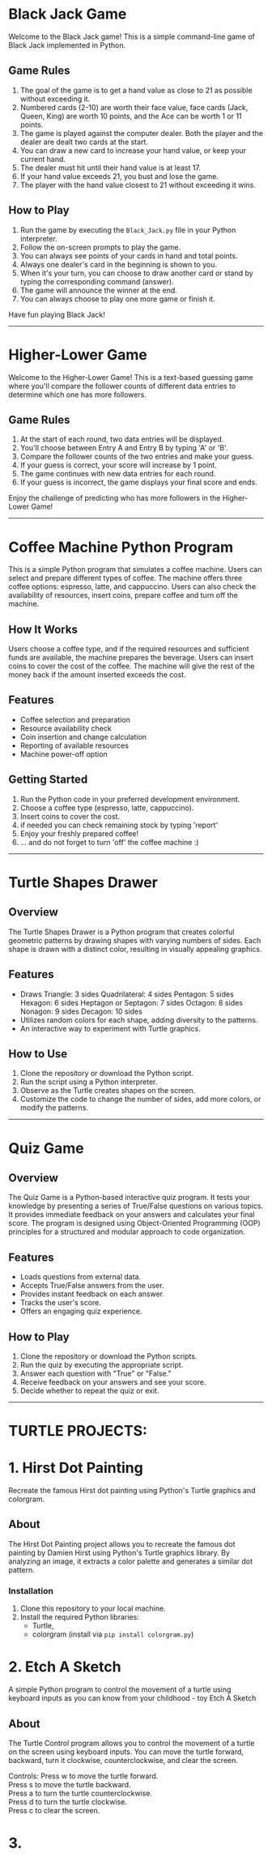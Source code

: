# Black Jack Game

Welcome to the Black Jack game! This is a simple command-line game of Black Jack implemented in Python.

## Game Rules

1. The goal of the game is to get a hand value as close to 21 as possible without exceeding it.
2. Numbered cards (2-10) are worth their face value, face cards (Jack, Queen, King) are worth 10 points, and the Ace can be worth 1 or 11 points.
3. The game is played against the computer dealer. Both the player and the dealer are dealt two cards at the start.
4. You can draw a new card to increase your hand value, or keep your current hand.
5. The dealer must hit until their hand value is at least 17.
6. If your hand value exceeds 21, you bust and lose the game.
7. The player with the hand value closest to 21 without exceeding it wins.

## How to Play

1. Run the game by executing the `Black_Jack.py` file in your Python interpreter.
2. Follow the on-screen prompts to play the game.
3. You can always see points of your cards in hand and total points.
4. Always one dealer's card in the beginning is shown to you. 
5. When it's your turn, you can choose to draw another card or stand by typing the corresponding command (answer).
6. The game will announce the winner at the end.
7. You can always choose to play one more game or finish it.

Have fun playing Black Jack!
__________________________________________
# Higher-Lower Game

Welcome to the Higher-Lower Game! This is a text-based guessing game where you'll compare the follower counts of different data entries to determine which one has more followers.

## Game Rules

1. At the start of each round, two data entries will be displayed.
2. You'll choose between Entry A and Entry B by typing 'A' or 'B'.
3. Compare the follower counts of the two entries and make your guess.
4. If your guess is correct, your score will increase by 1 point.
5. The game continues with new data entries for each round.
6. If your guess is incorrect, the game displays your final score and ends.

Enjoy the challenge of predicting who has more followers in the Higher-Lower Game!
_____________________________________________
# Coffee Machine Python Program

This is a simple Python program that simulates a coffee machine. Users can select and prepare different types of coffee. The machine offers three coffee options: espresso, latte, and cappuccino. Users can also check the availability of resources, insert coins, prepare coffee and turn off the machine.

## How It Works

Users choose a coffee type, and if the required resources and sufficient funds are available, the machine prepares the beverage. Users can insert coins to cover the cost of the coffee. The machine will give the rest of the money back if the amount inserted exceeds the cost.

## Features

- Coffee selection and preparation
- Resource availability check
- Coin insertion and change calculation
- Reporting of available resources
- Machine power-off option

## Getting Started

1. Run the Python code in your preferred development environment.
2. Choose a coffee type (espresso, latte, cappuccino).
3. Insert coins to cover the cost.
4. if needed you can check remaining stock by typing 'report'
5. Enjoy your freshly prepared coffee!
6. ... and do not forget to turn 'off' the coffee machine :)

_____________________________________________

# Turtle Shapes Drawer

## Overview
The Turtle Shapes Drawer is a Python program that creates colorful geometric patterns by drawing shapes with varying numbers of sides. Each shape is drawn with a distinct color, resulting in visually appealing graphics.

## Features
- Draws
    Triangle: 3 sides
    Quadrilateral: 4 sides
    Pentagon: 5 sides
    Hexagon: 6 sides
    Heptagon or Septagon: 7 sides
    Octagon: 8 sides
    Nonagon: 9 sides
    Decagon: 10 sides
- Utilizes random colors for each shape, adding diversity to the patterns.
- An interactive way to experiment with Turtle graphics.

## How to Use
1. Clone the repository or download the Python script.
2. Run the script using a Python interpreter.
3. Observe as the Turtle creates shapes on the screen.
4. Customize the code to change the number of sides, add more colors, or modify the patterns.

________________________________________________
# Quiz Game

## Overview
The Quiz Game is a Python-based interactive quiz program. It tests your knowledge by presenting a series of True/False questions on various topics. It provides immediate feedback on your answers and calculates your final score.
The program is designed using Object-Oriented Programming (OOP) principles for a structured and modular approach to code organization.

## Features
- Loads questions from external data.
- Accepts True/False answers from the user.
- Provides instant feedback on each answer.
- Tracks the user's score.
- Offers an engaging quiz experience.

## How to Play
1. Clone the repository or download the Python scripts.
2. Run the quiz by executing the appropriate script.
3. Answer each question with "True" or "False."
4. Receive feedback on your answers and see your score.
5. Decide whether to repeat the quiz or exit.

_______________________________________________________
# TURTLE PROJECTS:

# 1. Hirst Dot Painting

Recreate the famous Hirst dot painting using Python's Turtle graphics and colorgram.

## About

The Hirst Dot Painting project allows you to recreate the famous dot painting by Damien Hirst using Python's Turtle graphics library. By analyzing an image, it extracts a color palette and generates a similar dot pattern.

### Installation

1. Clone this repository to your local machine.
2. Install the required Python libraries:
   - Turtle,
   - colorgram (install via `pip install colorgram.py`)
  

  
# 2. Etch A Sketch

A simple Python program to control the movement of a turtle using keyboard inputs as you can know from your childhood - toy Etch A Sketch

## About

The Turtle Control program allows you to control the movement of a turtle on the screen using keyboard inputs. You can move the turtle forward, backward, turn it clockwise, counterclockwise, and clear the screen.

Controls:
    Press w to move the turtle forward.  
    Press s to move the turtle backward.  
    Press a to turn the turtle counterclockwise.  
    Press d to turn the turtle clockwise.  
    Press c to clear the screen.  



# 3. 




